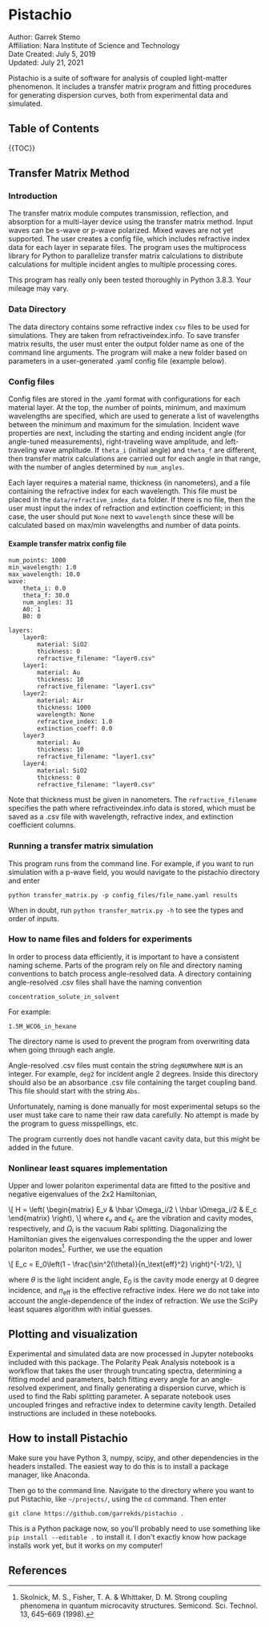 # Pistachio

Author: Garrek Stemo\
Affiliation: Nara Institute of Science and Technology\
Date Created: July 5, 2019\
Updated: July 21, 2021

Pistachio is a suite of software for analysis of coupled light-matter phenomenon.
It includes a transfer matrix program and fitting procedures for generating dispersion curves, both from experimental data and simulated.


## Table of Contents

{{TOC}}


## Transfer Matrix Method

### Introduction

The transfer matrix module computes transmission, reflection, and absorption for a multi-layer device using the transfer matrix method. Input waves can be s-wave or p-wave polarized. Mixed waves are not yet supported. The user creates a config file, which includes refractive index data for each layer in separate files. The program uses the multiprocess library for Python to parallelize transfer matrix calculations to distribute calculations for multiple incident angles to multiple processing cores.

This program has really only been tested thoroughly in Python 3.8.3. Your mileage may vary.

### Data Directory

The data directory contains some refractive index `csv` files to be used for simulations. They are taken from refractiveindex.info. To save transfer matrix results, the user must enter the output folder name as one of the command line arguments. The program will make a new folder based on parameters in a user-generated .yaml config file (example below).

### Config files

Config files are stored in the .yaml format with configurations for each material layer. At the top, the number of points, minimum, and maximum wavelengths are specified, which are used to generate a list of wavelengths between the minimum and maximum for the simulation. Incident wave properties are next, including the starting and ending incident angle (for angle-tuned measurements), right-traveling wave amplitude, and left-traveling wave amplitude. If `theta_i` (initial angle) and `theta_f` are different, then transfer matrix calculations are carried out for each angle in that range, with the number of angles determined by `num_angles`.

Each layer requires a material name, thickness (in nanometers), and a file containing the refractive index for each wavelength. This file must be placed in the `data/refractive_index_data` folder. If there is no file, then the user must input the index of refraction and extinction coefficient; in this case, the user should put `None` next to `wavelength` since these will be calculated based on max/min wavelengths and number of data points.

#### Example transfer matrix config file

```
num_points: 1000
min_wavelength: 1.0
max_wavelength: 10.0
wave:
	theta_i: 0.0
	theta_f: 30.0
	num_angles: 31
	A0: 1
	B0: 0

layers:
	layer0:
	    material: SiO2
	    thickness: 0
	    refractive_filename: "layer0.csv"
    layer1:
	    material: Au
	    thickness: 10
	    refractive_filename: "layer1.csv"
    layer2:
	    material: Air
	    thickness: 1000
	    wavelength: None
	    refractive_index: 1.0
	    extinction_coeff: 0.0
	layer3
	    material: Au
	    thickness: 10
	    refractive_filename: "layer1.csv"
	layer4:
		material: SiO2
		thickness: 0
		refractive_filename: "layer0.csv"
```

Note that thickness must be given in nanometers. The `refractive_filename` specifies the path where refractiveindex.info data is stored, which must be saved as a .csv file with wavelength, refractive index, and extinction coefficient columns.


### Running a transfer matrix simulation

This program runs from the command line. For example, if you want to run simulation with a p-wave field, you would navigate to the pistachio directory and enter

`python transfer_matrix.py -p config_files/file_name.yaml results`

When in doubt, run `python transfer_matrix.py -h` to see the types and order of inputs.


### How to name files and folders for experiments

In order to process data efficiently, it is important to have a consistent naming scheme. Parts of the program rely on file and directory naming conventions to batch process angle-resolved data. A directory containing angle-resolved .csv files shall have the naming convention

`concentration_solute_in_solvent`

For example:

`1.5M_WCO6_in_hexane`

The directory name is used to prevent the program from overwriting data when going through each angle.

Angle-resolved .csv files must contain the string `degNUM`where `NUM` is an integer. For example, `deg2` for incident angle 2 degrees. Inside this directory should also be an absorbance .csv file containing the target coupling band. This file should start with the string `Abs`.

Unfortunately, naming is done manually for most experimental setups so the user must take care to name their raw data carefully. No attempt is made by the program to guess misspellings, etc.

The program currently does not handle vacant cavity data, but this might be added in the future.


### Nonlinear least squares implementation

Upper and lower polariton experimental data are fitted to the positive and negative eigenvalues of the 2x2 Hamiltonian,

\\[
H = \left( \begin{matrix}
E_v & \hbar \Omega_i/2 \\
\hbar \Omega_i/2 & E_c
\end{matrix} \right),
\\]
where $\epsilon_v$ and $\epsilon_c$ are the vibration and cavity modes, respectively, and $\Omega_i$ is the vacuum Rabi splitting. Diagonalizing the Hamiltonian gives the eigenvalues corresponding the the upper and lower polariton modes[^2]. Further, we use the equation

\\[
E_c = E_0\left(1 - \frac{\sin^2(\theta)}{n_\text{eff}^2} \right)^{-1/2},
\\]

where $\theta$ is the light incident angle, $E_0$ is the cavity mode energy at 0 degree incidence, and $n_\text{eff}$ is the effective refractive index. Here we do not take into account the angle-dependence of the index of refraction. We use the SciPy least squares algorithm with initial guesses.


## Plotting and visualization

Experimental and simulated data are now processed in Jupyter notebooks included with this package. The Polarity Peak Analysis notebook is a workflow that takes the user through truncating spectra, determining a fitting model and parameters, batch fitting every angle for an angle-resolved experiment, and finally generating a dispersion curve, which is used to find the Rabi splitting parameter. A separate notebook uses uncoupled fringes and refractive index to determine cavity length. Detailed instructions are included in these notebooks.

## How to install Pistachio

Make sure you have Python 3, numpy, scipy, and other dependencies in the headers installed.
The easiest way to do this is to install a package manager, like Anaconda.

Then go to the command line. Navigate to the directory where you want to put Pistachio, like `~/projects/`, using the `cd` command. Then enter

`git clone https://github.com/garrekds/pistachio .` 

This is a Python package now, so you'll probably need to use something like `pip install --editable .` to install it. I don't exactly know how package installs work yet, but it works on my computer!

## References

[^1]: Yeh, P. Optical Waves in Layered Media. (Wiley, 2005).

[^2]: Skolnick, M. S., Fisher, T. A. & Whittaker, D. M. Strong coupling phenomena in quantum microcavity structures. Semicond. Sci. Technol. 13, 645–669 (1998).

[^3]: Weisstein, Eric W. "Lorentzian Function." From MathWorld--A Wolfram Web Resource. <http://mathworld.wolfram.com/LorentzianFunction.html>


